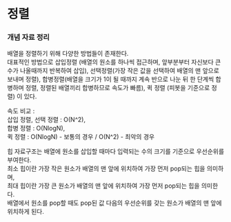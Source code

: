 # 정렬

### 개념 자료 정리
배열을 정렬하기 위해 다양한 방법들이 존재한다.   
대표적인 방법으로 삽입정렬 (배열의 원소를 하나씩 접근하며, 앞부분부터 자신보다 큰 수가 나올때까지 반복하여 삽입), 선택정렬(가장 작은 값을 선택하여 배열의 맨 앞으로 보내며 정렬), 합병정렬(배열을 크기가 1이 될 때까지 계속 반으로 나눈 뒤 한 단계씩 합병하며 정렬, 정렬된 배열끼리 합병하므로 속도가 빠름), 퀵 정렬 (피봇을 기준으로 정렬) 이 있다.

   
속도 비교 :   
삽입 정렬, 선택 정렬 : O(N^2),   
합병 정렬 : O(NlogN),   
퀵 정렬 : O(NlogN) - 보통의 경우 / O(N^2) - 최악의 경우


힙 자료구조는 배열에 원소를 삽입할 때마다 입력되는 수의 크기를 기준으로 우선순위를 부여한다.   
최소 힙이란 가장 작은 원소가 배열의 맨 앞에 위치하여 가장 먼저 pop되는 힙을 의미하며,   
최대 힙이란 가장 큰 원소가 배열의 맨 앞에 위치하여 가장 먼저 pop되는 힙을 의미한다.   
배열에서 원소를 pop할 때도 pop된 값 다음의 우선순위를 갖는 원소가 배열의 맨 앞에 위치하게 된다.